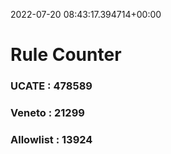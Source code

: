 2022-07-20 08:43:17.394714+00:00
# Rule Counter 
 ### UCATE : 478589

 ### Veneto : 21299

 ### Allowlist : 13924